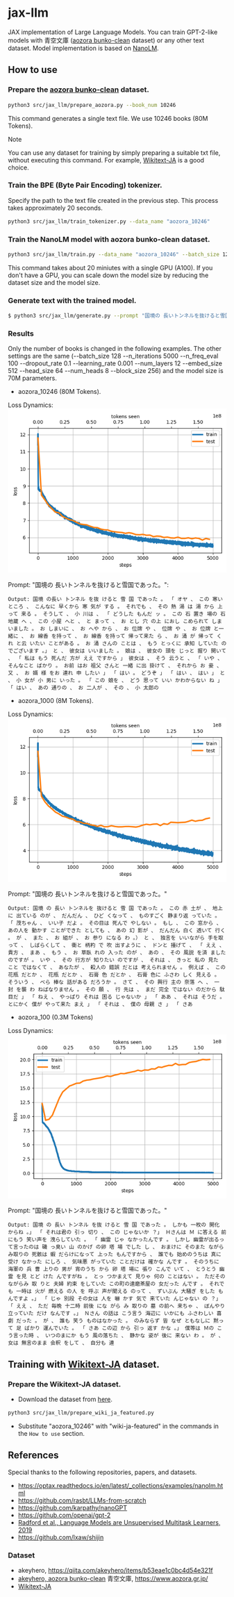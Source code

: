# jax-llm
JAX implementation of Large Language Models.
You can train GPT-2-like models with 青空文庫 ([aozora bunko-clean](https://huggingface.co/datasets/globis-university/aozorabunko-clean) dataset) or any other text dataset.
Model implementation is based on [NanoLM](https://optax.readthedocs.io/en/latest/_collections/examples/nanolm.html).

## How to use

###  Prepare the [aozora bunko-clean](https://huggingface.co/datasets/globis-university/aozorabunko-clean) dataset.

```bash
python3 src/jax_llm/prepare_aozora.py --book_num 10246
```
This command generates a single text file. We use 10246 books (80M Tokens).

> [!NOTE]
> You can use any dataset for training by simply preparing a suitable txt file, without executing this command. For example, [Wikitext-JA](http://www.lsta.media.kyoto-u.ac.jp/resource/data/wikitext-ja) is a good choice.

###  Train the BPE (Byte Pair Encoding) tokenizer.
Specify the path to the text file created in the previous step. This process takes approximately 20 seconds.
```bash
python3 src/jax_llm/train_tokenizer.py --data_name "aozora_10246"
```

###  Train the NanoLM model with aozora bunko-clean dataset.

```bash
python3 src/jax_llm/train.py --data_name "aozora_10246" --batch_size 128 --n_iterations 5000 --n_freq_eval 100 --dropout_rate 0.1 --learning_rate 0.001 --num_layers 12 --embed_size 512  --head_size 64 --num_heads 8 --block_size 256
```
This command takes about 20 miniutes with a single GPU (A100).
If you don't have a GPU, you can scale down the model size by reducing the dataset size and the model size.


### Generate text with the trained model.
```bash
$ python3 src/jax_llm/generate.py --prompt "国境の 長いトンネルを抜けると雪国であった。" --data_name "aozora_10246" --max_new_tokens 200
```

### Results
Only the number of books is changed in the following examples. The other settings are the same (--batch_size 128 --n_iterations 5000 --n_freq_eval 100 --dropout_rate 0.1 --learning_rate 0.001 --num_layers 12 --embed_size 512  --head_size 64 --num_heads 8 --block_size 256) and the model size is 70M parameters.

- aozora_10246 (80M Tokens).

Loss Dynamics:
![loss_dynamic](./train_loss_aozora_10246.png)

Prompt: "国境の 長いトンネルを抜けると雪国であった。":
```
Output: 国境 の長い トンネル を抜 けると 雪 国 であった 。 「 オヤ 、 この 寒い ところ 、 こんなに 早くから 寒 気が する 。 それでも 、 その 熱 湯 は 湯 から 上って 来る 。 そうして 、 小 川は 、 「 どうした もんだ ッ 。 この 石 置き 場の 石 地蔵 へ 、 この 小屋 へと 、 と まって 、 お とし 穴 の上 におし こめられて しまいました 。 お しまいに 、 お へや から 、 お 位牌 や 、 位牌 や 、 お 位牌 と一緒に 、 お 線香 を持って 、 お 線香 を持って 帰って来た ら 、 お 涌 が 帰って くれ と云 いたい ことがある 。 お 涌 さんの ことは 、 もう とっくに 承知 していた のでございます 。」 と 、 彼女は いいました 。 娘は 、 彼女の 頭を じっと 握り 開いて 、 「 私は もう 死んだ 方が ええ ですから 」 彼女は 、 そう 云うと 、 「 いや 、 そんなこと ばかり 。 お前 はお 祖父 さんと 一緒 に出 掛けて 、 それから お 妾 、 又 、 お 婿 様 をお 連れ 申 したい 」 「 はい 。 どうぞ 」 「 はい 、 はい 」 と 、 小 女が 小 男に いった 。 「 この 娘を 、 どう 思って いい かわからない ね 」 「 はい 、 あの 通りの 、 お 二人が 、 その 、 小 太郎の
```

- aozora_1000 (8M Tokens).

Loss Dynamics:
![loss_dynamics_1000](./train_loss_aozora_1000.png)

Prompt: "国境の 長いトンネルを抜けると雪国であった。"
```
Output: 国境 の 長い トンネルを 抜けると 雪 国 であった 。 この 赤 土が 、 地上に 出ている のが 、 だんだん 、 ひど くなって 、 ものすごく 静まり返 っていた 。 「 茂ちゃん 、 いい子 だよ 。 その目は 死んで やしない 。 もし 、 この 窓から 、 あの人を 動かす ことができた としても 、 あの 幻 影が 、 だんだん 白く 透いて 行く 。 が 、 また 、 お 組が 、 お 参り になる わ 。） と 、 独言を いいながら 手を取って 、 しばらくして 、 衝と 柄杓 で 吹 出すように 、 ドンと 擡げて 、 「 ええ 、 貴方 、 まあ 、 もう 、 お 草臥 れの 入った のが 、 あの 、 その 風説 を済 ました のですが 。 いや 、 その 行方が 知りたい のですが 、 それは 、 きっと 私の 見た こと ではなくて 、 あなたが 、 殺人の 錯誤 だとは 考えられません 。 例えば 、 この 花瓶 だとか 、 花瓶 だとか 、 石膏 色 だとか 、 石膏 色に ふさわ しく 見える 。 そういう 、 べら 棒な 話がある だろうか 。 さて 、 その 興行 主の 奈落 へ 、 一 封 を襲 わ ねばなりません 。 その 願 、 行 先は 、 まだ 完全 ではない のだから 駄目だ 」 「 ねえ 、 やっぱり それは 困る じゃないか 」 「 ああ 、 それは そうだ 。 とにかく 僕が やって来た まえ 」 「 それは 、 僕の 母親 さ 」 「 さあ
```

- aozora_100 (0.3M Tokens)

Loss Dynamics:
![loss_dynamics_100](./train_loss_aozora_100.png)

Prompt: "国境の 長いトンネルを抜けると雪国であった。"
```
Output: 国境 の 長い トンネル を抜 けると 雪 国 であった 。 しかも 一枚の 開化 からね 。」 「 それは君の 引っ 切り 、 この じゃないか ？」 Ｈさんは Ｍ に答える 前にもう 笑い声を 洩らしていた 。 「 幽霊 じゃ なかったんです 。 しかし 幽霊が出るって言ったのは 磯 っ臭い 山 のかげ の卵 塔 場 でした し 、 おまけに そのまた ながらみ取りの 死骸は 蝦 だらけになって 上った もんですから 、 誰でも 始めのうちは 真に 受け なかった にしろ 、 気味悪 がっていた ことだけは 確かな んです 。 そのうちに 海軍の 兵 曹 上りの 男が 宵のうち から 卵 塔 場に 張り こんで いて 、 とうとう 幽霊 を見 とど けた んですがね 。 とっ つかまえて 見りゃ 何の ことはない 。 ただその ながらみ 取 りと 夫婦 約束 をしていた この町の達磨茶屋の 女だった んです 。 それでも 一時は 火が 燃える の人 を 呼ぶ 声が聞える のって 、 ずいぶん 大騒ぎ をした もんですよ 。」 「 じゃ 別段 その女は 人を 嚇 かす 気で 来ていた んじゃない の ？」 「 ええ 、 ただ 毎晩 十二時 前後 にな がら み 取りの 墓 の前へ 来ちゃ 、 ぼんやり 立っていた だけ なんです 。」 Ｎさん の話は こう言う 海辺に いかにも ふさわしい 喜劇 だった 。 が 、 誰も 笑う ものはなかった 。 のみならず 皆 なぜ ともなしに 黙って 足 ばかり 運んでいた 。 「 さあ この辺 から 引っ 返す かな 。」 僕等は Ｍの こう言った時 、 いつのまにか もう 風の落ちた 、 静かな 姿が 後に 来ない わ 。 が 、 女は 無言のまま 会釈 をして 、 自分も 連
```


## Training with [Wikitext-JA](http://www.lsta.media.kyoto-u.ac.jp/resource/data/wikitext-ja) dataset.
###  Prepare the Wikitext-JA dataset.
- Download the dataset from [here](http://www.lsta.media.kyoto-u.ac.jp/resource/data/wikitext-ja).
```bash
python3 src/jax_llm/prepare_wiki_ja_featured.py
```
- Substitute "aozora_10246" with "wiki-ja-featured" in the commands in the `How to use` section.



## References
Special thanks to the following repositories, papers, and datasets.
- https://optax.readthedocs.io/en/latest/_collections/examples/nanolm.html
- https://github.com/rasbt/LLMs-from-scratch
- https://github.com/karpathy/nanoGPT
- https://github.com/openai/gpt-2
- [Radford et al., Language Models are Unsupervised Multitask Learners, 2019](https://d4mucfpksywv.cloudfront.net/better-language-models/language-models.pdf)
- https://github.com/lxaw/shijin

### Dataset
- akeyhero, https://qiita.com/akeyhero/items/b53eae1c0bc4d54e321f
- [akeyhero, aozora bunko-clean](https://huggingface.co/datasets/globis-university/aozorabunko-clean)
  青空文庫, https://www.aozora.gr.jp/
- [Wikitext-JA](http://www.lsta.media.kyoto-u.ac.jp/resource/data/wikitext-ja)